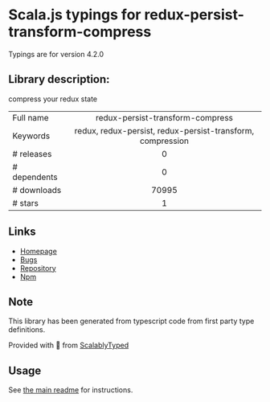 
# Scala.js typings for redux-persist-transform-compress

Typings are for version 4.2.0

## Library description:
compress your redux state

|                    |                 |
| ------------------ | :-------------: |
| Full name          | redux-persist-transform-compress |
| Keywords           | redux, redux-persist, redux-persist-transform, compression |
| # releases         | 0 |
| # dependents       | 0 |
| # downloads        | 70995 |
| # stars            | 1 |

## Links
- [Homepage](https://github.com/rt2zz/redux-persist-transform-compress)
- [Bugs](https://github.com/rt2zz/redux-persist-transform-compress/issues)
- [Repository](https://github.com/rt2zz/redux-persist-transform-compress)
- [Npm](https://www.npmjs.com/package/redux-persist-transform-compress)
    


## Note
This library has been generated from typescript code from first party type definitions.

Provided with :purple_heart: from [ScalablyTyped](https://github.com/oyvindberg/ScalablyTyped)

## Usage
See [the main readme](../../readme.md) for instructions.


